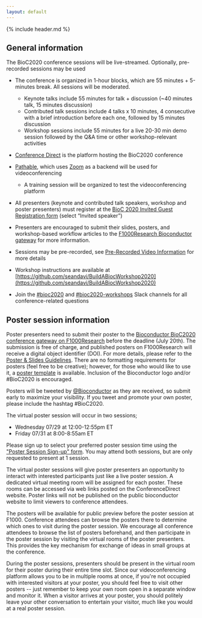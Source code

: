 ```yaml
---
layout: default
---
```


{% include header.md %}

## General information

The BioC2020 conference sessions will be live-streamed. Optionally, pre-recorded sessions may be used

- The conference is organized in 1-hour blocks, which are 55 minutes + 5-minutes break. All sessions will be moderated.
    - Keynote talks include 55 minutes for talk + discussion (~40 minutes talk, 15 minutes discussion)
    - Contributed talk sessions include 4 talks x 10 minutes, 4 consecutive with a brief introduction before each one, followed by 15 minutes discussion
    - Workshop sessions include 55 minutes for a live 20-30 min demo session followed by the Q&A time or other workshop-relevant activities

- [Conference Direct](https://conferencedirect.com/) is the platform hosting the BioC2020 conference

- [Pathable](https://pathable.com/), which uses [Zoom](https://zoom.us/) as a backend will be used for videoconferencing
    - A training session will be organized to test the videoconferencing platform

- All presenters (keynote and contributed talk speakers, workshop and poster presenters) must register at the [BioC 2020 Invited Guest Registration form](https://docs.google.com/forms/d/e/1FAIpQLSe5gIWOJnyPcCaObhqbaht_64mf8SabZ_K8Y68EozXqX83clw/viewform) (select “Invited speaker”)

- Presenters are encouraged to submit their slides, posters, and workshop-based workflow articles to the [F1000Research Bioconductor gateway](https://f1000research.com/gateways/bioconductor/about-this-gateway) for more information.

- Sessions may be pre-recorded, see [Pre-Recorded Video Information](https://drive.google.com/file/d/1u8V9sHL9pRKoPUAsIky3d4s_EfVOSSZQ/view?usp=sharing) for more details

- Workshop instructions are available at [https://github.com/seandavi/BuildABiocWorkshop2020](https://github.com/seandavi/BuildABiocWorkshop2020)

- Join the [#bioc2020](https://community-bioc.slack.com/archives/CLAEUFVAA) and [#bioc2020-workshops](https://community-bioc.slack.com/archives/C015QR5FCGN) Slack channels for all conference-related questions

## Poster session information

Poster presenters need to submit their poster to the [Bioconductor BioC2020 conference gateway on F1000Research](https://f1000research.com/gateways/bioconductor/about-this-gateway) before the deadline (July 20th). The submission is free of charge, and published posters on F1000Research will receive a digital object identifier (DOI). For more details, please refer to the [Poster & Slides Guidelines](https://f1000research.com/gateways/bioconductor/for-authors/posters-and-slides-guidelines). There are no formatting requirements for posters (feel free to be creative); however, for those who would like to use it, a [poster template](https://drive.google.com/file/d/1N3pDnixeVwRFrjQrSJL9eziXq4RpcfaT/view?usp=sharing) is available. Inclusion of the Bioconductor logo and/or #BioC2020 is encouraged. 

Posters will be tweeted by [@Bioconductor](https://twitter.com/Bioconductor) as they are received, so submit early to maximize your visibility.  If you tweet and promote your own poster, please include the hashtag #BioC2020.

The virtual poster session will occur in two sessions;

- Wednesday 07/29 at 12:00-12:55pm ET 
- Friday    07/31 at 8:00-8:55am ET

Please sign up to select your preferred poster session time using the ["Poster Session Sign-up" form](https://forms.gle/G38AUCFjNordAgc48).  You may attend both sessions, but are only requested to present at 1 session. 

The virtual poster sessions will give poster presenters an opportunity to interact with interested participants just like a live poster session. A dedicated virtual meeting room will be assigned for each poster. These rooms can be accessed via web links posted on the ConferenceDirect website. Poster links will not be published on the public bioconductor website to limit viewers to conference attendees.

The posters will be available for public preview before the poster session at F1000. Conference attendees can browse the posters there to determine which ones to visit during the poster session. We encourage all conference attendees to browse the list of posters beforehand, and then participate in the poster session by visiting the virtual rooms of the poster presenters. This provides the key mechanism for exchange of ideas in small groups at the conference.

During the poster sessions, presenters should be present in the virtual room for their poster during their entire time slot. Since our videoconferencing platform allows you to be in multiple rooms at once, if you're not occupied with interested visitors at your poster, you should feel free to visit other posters -- just remember to keep your own room open in a separate window and monitor it. When a visitor arrives at your poster, you should politely leave your other conversation to entertain your visitor, much like you would at a real poster session.
